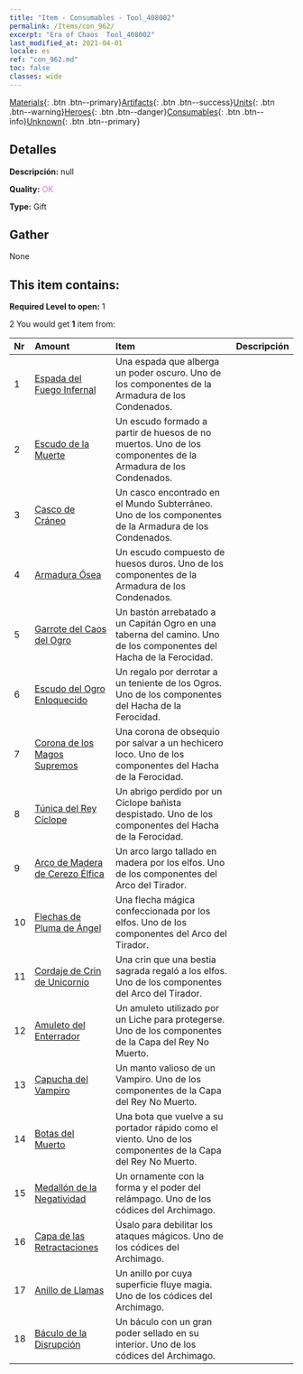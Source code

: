 ```yaml
---
title: "Item - Consumables - Tool_408002"
permalink: /Items/con_962/
excerpt: "Era of Chaos  Tool_408002"
last_modified_at: 2021-04-01
locale: es
ref: "con_962.md"
toc: false
classes: wide
---
```

 [Materials](/es/Items/){: .btn .btn--primary}[Artifacts](/es/Items/Artifacts/){: .btn .btn--success}[Units](/es/Items/Units/){: .btn .btn--warning}[Heroes](/es/Items/Heroes/){: .btn .btn--danger}[Consumables](/es/Items/Consumables/){: .btn .btn--info}[Unknown](/es/Items/Unknown/){: .btn .btn--primary}

## Detalles
 **Descripción:** null

 **Quality:** <span style="color: #DA70D6">OK</span>

 **Type:** Gift

## Gather

  None

## This item contains:

 **Required Level to open:** 1

 2 You would get **1** item  from:

  | Nr | Amount |     Item    | Descripción |
  |:---|:-------|:------------|:-----------:|
  | 1 | [Espada del Fuego Infernal](/es/Items/art_121/) | Una espada que alberga un poder oscuro. Uno de los componentes de la Armadura de los Condenados. | 
  | 2 | [Escudo de la Muerte](/es/Items/art_122/) | Un escudo formado a partir de huesos de no muertos. Uno de los componentes de la Armadura de los Condenados. | 
  | 3 | [Casco de Cráneo](/es/Items/art_123/) | Un casco encontrado en el Mundo Subterráneo. Uno de los componentes de la Armadura de los Condenados. | 
  | 4 | [Armadura Ósea](/es/Items/art_124/) | Un escudo compuesto de huesos duros. Uno de los componentes de la Armadura de los Condenados. | 
  | 5 | [Garrote del Caos del Ogro](/es/Items/art_125/) | Un bastón arrebatado a un Capitán Ogro en una taberna del camino. Uno de los componentes del Hacha de la Ferocidad. | 
  | 6 | [Escudo del Ogro Enloquecido](/es/Items/art_126/) | Un regalo por derrotar a un teniente de los Ogros. Uno de los componentes del Hacha de la Ferocidad. | 
  | 7 | [Corona de los Magos Supremos](/es/Items/art_127/) | Una corona de obsequio por salvar a un hechicero loco. Uno de los componentes del Hacha de la Ferocidad. | 
  | 8 | [Túnica del Rey Cíclope](/es/Items/art_128/) | Un abrigo perdido por un Cíclope bañista despistado. Uno de los componentes del Hacha de la Ferocidad. | 
  | 9 | [Arco de Madera de Cerezo Élfica](/es/Items/art_103/) | Un arco largo tallado en madera por los elfos. Uno de los componentes del Arco del Tirador. | 
  | 10 | [Flechas de Pluma de Ángel](/es/Items/art_104/) | Una flecha mágica confeccionada por los elfos. Uno de los componentes del Arco del Tirador. | 
  | 11 | [Cordaje de Crin de Unicornio](/es/Items/art_105/) | Una crin que una bestia sagrada regaló a los elfos. Uno de los componentes del Arco del Tirador. | 
  | 12 | [Amuleto del Enterrador](/es/Items/art_129/) | Un amuleto utilizado por un Liche para protegerse. Uno de los componentes de la Capa del Rey No Muerto. | 
  | 13 | [Capucha del Vampiro](/es/Items/art_130/) | Un manto valioso de un Vampiro. Uno de los componentes de la Capa del Rey No Muerto. | 
  | 14 | [Botas del Muerto](/es/Items/art_131/) | Una bota que vuelve a su portador rápido como el viento. Uno de los componentes de la Capa del Rey No Muerto. | 
  | 15 | [Medallón de la Negatividad](/es/Items/art_136/) | Un ornamente con la forma y el poder del relámpago. Uno de los códices del Archimago. | 
  | 16 | [Capa de las Retractaciones](/es/Items/art_137/) | Úsalo para debilitar los ataques mágicos. Uno de los códices del Archimago. | 
  | 17 | [Anillo de Llamas](/es/Items/art_138/) | Un anillo por cuya superficie fluye magia. Uno de los códices del Archimago. | 
  | 18 | [Báculo de la Disrupción](/es/Items/art_139/) | Un báculo con un gran poder sellado en su interior. Uno de los códices del Archimago. | 
